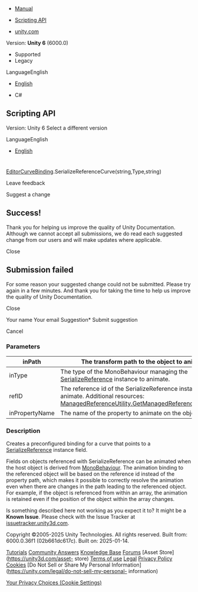 [ ]()

  * [Manual](../Manual/index.html)
  * [Scripting API](../ScriptReference/index.html)

  * [unity.com](https://unity.com/)

Version: **Unity 6** (6000.0)

  * Supported
  * Legacy

LanguageEnglish

  * [English]()

  * C#

[ ](https://docs.unity3d.com)

## Scripting API

Version: Unity 6 Select a different version

LanguageEnglish

  * [English]()

#
[EditorCurveBinding](EditorCurveBinding.html).SerializeReferenceCurve(string,Type,string)

Leave feedback

Suggest a change

## Success!

Thank you for helping us improve the quality of Unity Documentation. Although
we cannot accept all submissions, we do read each suggested change from our
users and will make updates where applicable.

Close

## Submission failed

For some reason your suggested change could not be submitted. Please <a>try
again</a> in a few minutes. And thank you for taking the time to help us
improve the quality of Unity Documentation.

Close

Your name Your email Suggestion* Submit suggestion

Cancel

[ ]()

### Parameters

inPath | The transform path to the object to animate.  
---|---  
inType | The type of the MonoBehaviour managing the [SerializeReference](SerializeReference.html) instance to animate.  
refID | The reference id of the SerializeReference instance to animate. Additional resources: [ManagedReferenceUtility.GetManagedReferenceIdForObject](Serialization.ManagedReferenceUtility.GetManagedReferenceIdForObject.html)  
inPropertyName | The name of the property to animate on the object.  
  
### Description

Creates a preconfigured binding for a curve that points to a
[SerializeReference](SerializeReference.html) instance field.

Fields on objects referenced with SerializeReference can be animated when the
host object is derived from [MonoBehaviour](MonoBehaviour.html). The animation
binding to the referenced object will be based on the reference id instead of
the property path, which makes it possible to correctly resolve the animation
even when there are changes in the path leading to the referenced object. For
example, if the object is referenced from within an array, the animation is
retained even if the position of the object within the array changes.

Is something described here not working as you expect it to? It might be a
**Known Issue**. Please check with the Issue Tracker at
[issuetracker.unity3d.com](https://issuetracker.unity3d.com).

Copyright ©2005-2025 Unity Technologies. All rights reserved. Built from:
6000.0.36f1 (02b661dc617c). Built on: 2025-01-14.

[Tutorials](https://unity3d.com/learn) [Community
Answers](https://answers.unity3d.com) [Knowledge
Base](https://support.unity3d.com/hc/en-us)
[Forums](https://forum.unity3d.com) [Asset Store](https://unity3d.com/asset-
store) [Terms of use](https://docs.unity3d.com/Manual/TermsOfUse.html)
[Legal](https://unity.com/legal) [Privacy
Policy](https://unity.com/legal/privacy-policy)
[Cookies](https://unity.com/legal/cookie-policy) [Do Not Sell or Share My
Personal Information](https://unity.com/legal/do-not-sell-my-personal-
information)

[Your Privacy Choices (Cookie Settings)](javascript:void\(0\);)


